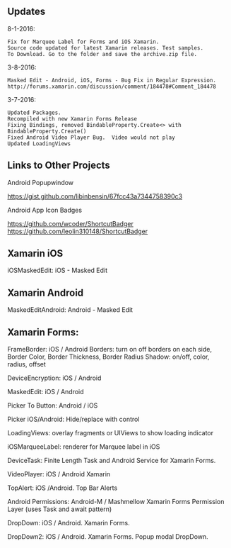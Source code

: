 Updates
-----------------------------------------------------------------------
8-1-2016:

	Fix for Marquee Label for Forms and iOS Xamarin.  
	Source code updated for latest Xamarin releases. Test samples.  
	To Download. Go to the folder and save the archive.zip file.


3-8-2016:

	Masked Edit - Android, iOS, Forms - Bug Fix in Regular Expression.  
	http://forums.xamarin.com/discussion/comment/184478#Comment_184478	

3-7-2016:

	Updated Packages.  
	Recompiled with new Xamarin Forms Release
	Fixing Bindings, removed BindableProperty.Create<> with BindableProperty.Create()
	Fixed Android Video Player Bug.  Video would not play
	Updated LoadingViews
		
	

Links to Other Projects
-----------------------------------------------------------------------

Android Popupwindow

https://gist.github.com/libinbensin/67fcc43a7344758390c3

Android App Icon Badges
 
https://github.com/wcoder/ShortcutBadger
https://github.com/leolin310148/ShortcutBadger


Xamarin iOS 
-----------------------------------------------------------------------

iOSMaskedEdit: iOS - Masked Edit


Xamarin Android 
-----------------------------------------------------------------------

MaskedEditAndroid: Android - Masked Edit


Xamarin Forms: 
-----------------------------------------------------------------------
FrameBorder: iOS / Android
	Borders: turn on off borders on each side, Border Color, Border Thickness, Border Radius
	Shadow: on/off, color, radius, offset

DeviceEncryption: iOS / Android

MaskedEdit: iOS / Android

Picker To Button: Android / iOS

Picker iOS/Android:  Hide/replace with control

LoadingViews:  overlay fragments or UIViews to show loading indicator

iOSMarqueeLabel:  renderer for Marquee label in iOS

DeviceTask:  Finite Length Task and Android Service for Xamarin Forms.

VideoPlayer: iOS / Android Xamarin

TopAlert: iOS /Android.  Top Bar Alerts

Android Permissions:  Android-M / Mashmellow Xamarin Forms Permission Layer (uses Task and await pattern)

DropDown: iOS / Android.  Xamarin Forms.

DropDown2: iOS / Android.  Xamarin Forms. Popup modal DropDown. 
